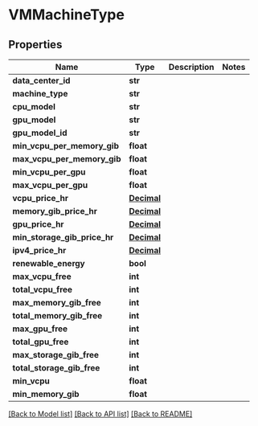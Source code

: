 # VMMachineType

## Properties
Name | Type | Description | Notes
------------ | ------------- | ------------- | -------------
**data_center_id** | **str** |  | 
**machine_type** | **str** |  | 
**cpu_model** | **str** |  | 
**gpu_model** | **str** |  | 
**gpu_model_id** | **str** |  | 
**min_vcpu_per_memory_gib** | **float** |  | 
**max_vcpu_per_memory_gib** | **float** |  | 
**min_vcpu_per_gpu** | **float** |  | 
**max_vcpu_per_gpu** | **float** |  | 
**vcpu_price_hr** | [**Decimal**](Decimal.md) |  | 
**memory_gib_price_hr** | [**Decimal**](Decimal.md) |  | 
**gpu_price_hr** | [**Decimal**](Decimal.md) |  | 
**min_storage_gib_price_hr** | [**Decimal**](Decimal.md) |  | 
**ipv4_price_hr** | [**Decimal**](Decimal.md) |  | 
**renewable_energy** | **bool** |  | 
**max_vcpu_free** | **int** |  | 
**total_vcpu_free** | **int** |  | 
**max_memory_gib_free** | **int** |  | 
**total_memory_gib_free** | **int** |  | 
**max_gpu_free** | **int** |  | 
**total_gpu_free** | **int** |  | 
**max_storage_gib_free** | **int** |  | 
**total_storage_gib_free** | **int** |  | 
**min_vcpu** | **float** |  | 
**min_memory_gib** | **float** |  | 

[[Back to Model list]](../README.md#documentation-for-models) [[Back to API list]](../README.md#documentation-for-api-endpoints) [[Back to README]](../README.md)


